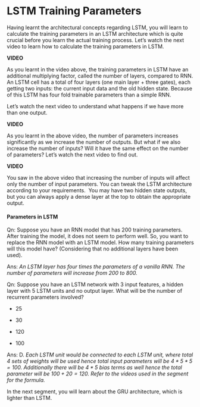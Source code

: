 # LSTM Training Parameters

Having learnt the architectural concepts regarding LSTM, you will learn to calculate the training parameters in an LSTM architecture which is quite crucial before you learn the actual training process. Let’s watch the next video to learn how to calculate the training parameters in LSTM.

**VIDEO**

As you learnt in the video above, the training parameters in LSTM have an additional multiplying factor, called the number of layers, compared to RNN. An LSTM cell has a total of four layers (one main layer + three gates), each getting two inputs: the current input data and the old hidden state. Because of this LSTM has four fold trainable parameters than a simple RNN.

Let’s watch the next video to understand what happens if we have more than one output.

**VIDEO**

As you learnt in the above video, the number of parameters increases significantly as we increase the number of outputs. But what if we also increase the number of inputs? Will it have the same effect on the number of parameters? Let’s watch the next video to find out.

**VIDEO**

You saw in the above video that increasing the number of inputs will affect only the number of input parameters. You can tweak the LSTM architecture according to your requirements.  You may have two hidden state outputs, but you can always apply a dense layer at the top to obtain the appropriate output.

#### Parameters in LSTM

Qn: Suppose you have an RNN model that has 200 training parameters. After training the model, it does not seem to perform well. So, you want to replace the RNN model with an LSTM model. How many training parameters will this model have? (Considering that no additional layers have been used).

Ans: *An LSTM layer has four times the parameters of a vanilla RNN. The number of parameters will increase from 200 to 800.*

Qn: Suppose you have an LSTM network with 3 input features, a hidden layer with 5 LSTM units and no output layer. What will be the number of recurrent parameters involved?

- 25

- 30

- 120

- 100

Ans: D. *Each LSTM unit would be connected to each LSTM unit, where total 4 sets of weights will be used hence total input parameters will be $4*5*5=100$. Additionally there will be $4*5$ bias terms as well hence the total parameter will be $100+20=120$. Refer to the videos used in the segment for the formula.*

In the next segment, you will learn about the GRU architecture, which is lighter than LSTM.